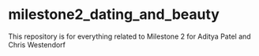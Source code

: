 # milestone2_dating_and_beauty
This repository is for everything related to Milestone 2 for Aditya Patel and Chris Westendorf
